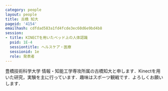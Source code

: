 ```yaml
---
category: people
layout: people
title: 古橋 知大
pageid: '4154'
emailhash: cdfdad583a1fd4fcde3ec60d6e9bd4b8
session:
- title: KINECTを用いたベッド上の人体認識
  psid: 1E-4
  sessiontitle: ヘルスケア・医療
  sessionid: 1e
  role: 発表者
---
```

豊橋技術科学大学 情報・知能工学専攻所属の古橋知大と申します．Kinectを用いた研究，実験を主に行っています．趣味はスポーツ観戦です．よろしくお願いします．